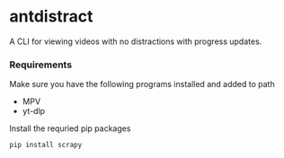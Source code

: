 # antdistract
A CLI for viewing videos with no distractions with progress updates.

### Requirements

Make sure you have the following programs installed and added to path
- MPV
- yt-dlp

Install the requried pip packages

```sh
pip install scrapy 
